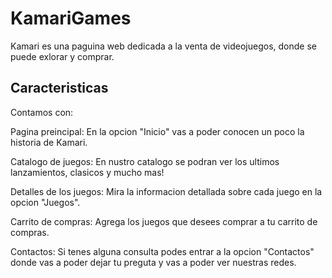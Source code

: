 # KamariGames

Kamari es una paguina web dedicada a la venta de videojuegos, donde se puede exlorar y comprar.

## Caracteristicas

Contamos con:

Pagina preincipal: En la opcion "Inicio" vas a poder conocen un poco la historia de Kamari.

Catalogo de juegos: En nustro catalogo se podran ver los ultimos lanzamientos, clasicos y mucho mas!

Detalles de los juegos: Mira la informacion detallada sobre cada juego en la opcion "Juegos".

Carrito de compras: Agrega los juegos que desees comprar a tu carrito de compras. 

Contactos: Si tenes alguna consulta podes entrar a la opcion "Contactos" donde vas a poder dejar tu preguta y vas a poder ver nuestras redes. 
